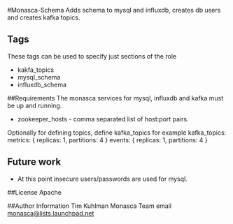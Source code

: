 #Monasca-Schema
Adds schema to mysql and influxdb, creates db users and creates kafka topics.

## Tags
These tags can be used to specify just sections of the role
- kakfa_topics
- mysql_schema
- influxdb_schema

##Requirements
The monasca services for mysql, influxdb and kafka must be up and running.
- zookeeper_hosts - comma separated list of host:port pairs.

Optionally for defining topics, define kafka_topics for example
    kafka_topics:
      metrics: { replicas: 1, partitions: 4 }
      events: { replicas: 1, partitions: 4 }

## Future work
- At this point insecure users/passwords are used for mysql.

##License
Apache

##Author Information
Tim Kuhlman
Monasca Team email monasca@lists.launchpad.net

